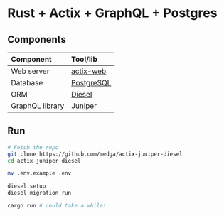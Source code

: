 # Rust + Actix + GraphQL + Postgres

## Components

Component | Tool/lib
:---------|:--------
Web server | [actix-web](https://github.com/actix/actix-web)
Database | [PostgreSQL](https://postgresql.org)
ORM | [Diesel](https://diesel.rs)
GraphQL library | [Juniper](https://github.com/graphql-rust/juniper)

## Run

```bash
# Fetch the repo
git clone https://github.com/medga/actix-juniper-diesel
cd actix-juniper-diesel

mv .env.example .env

diesel setup
diesel migration run

cargo run # could take a while!
```
